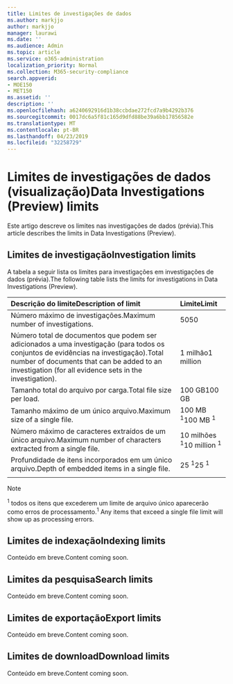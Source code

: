```yaml
---
title: Limites de investigações de dados
ms.author: markjjo
author: markjjo
manager: laurawi
ms.date: ''
ms.audience: Admin
ms.topic: article
ms.service: o365-administration
localization_priority: Normal
ms.collection: M365-security-compliance
search.appverid:
- MOE150
- MET150
ms.assetid: ''
description: ''
ms.openlocfilehash: a6240692916d1b38ccbdae272fcd7a9b4292b376
ms.sourcegitcommit: 0017dc6a5f81c165d9dfd88be39a6bb17856582e
ms.translationtype: MT
ms.contentlocale: pt-BR
ms.lasthandoff: 04/23/2019
ms.locfileid: "32258729"
---
```

# <a name="data-investigations-preview-limits"></a><span data-ttu-id="244ea-102">Limites de investigações de dados (visualização)</span><span class="sxs-lookup"><span data-stu-id="244ea-102">Data Investigations (Preview) limits</span></span>

<span data-ttu-id="244ea-103">Este artigo descreve os limites nas investigações de dados (prévia).</span><span class="sxs-lookup"><span data-stu-id="244ea-103">This article describes the limits in Data Investigations (Preview).</span></span>

## <a name="investigation-limits"></a><span data-ttu-id="244ea-104">Limites de investigação</span><span class="sxs-lookup"><span data-stu-id="244ea-104">Investigation limits</span></span>

<span data-ttu-id="244ea-105">A tabela a seguir lista os limites para investigações em investigações de dados (prévia).</span><span class="sxs-lookup"><span data-stu-id="244ea-105">The following table lists the limits for investigations in Data Investigations (Preview).</span></span> 
    
  |<span data-ttu-id="244ea-106">**Descrição do limite**</span><span class="sxs-lookup"><span data-stu-id="244ea-106">**Description of limit**</span></span>|<span data-ttu-id="244ea-107">**Limite**</span><span class="sxs-lookup"><span data-stu-id="244ea-107">**Limit**</span></span>|
  |:-----|:-----|
  |<span data-ttu-id="244ea-108">Número máximo de investigações.</span><span class="sxs-lookup"><span data-stu-id="244ea-108">Maximum number of investigations.</span></span>  <br/> |<span data-ttu-id="244ea-109">50</span><span class="sxs-lookup"><span data-stu-id="244ea-109">50</span></span>  <br/> |
  |<span data-ttu-id="244ea-110">Número total de documentos que podem ser adicionados a uma investigação (para todos os conjuntos de evidências na investigação).</span><span class="sxs-lookup"><span data-stu-id="244ea-110">Total number of documents that can be added to an investigation (for all evidence sets in the investigation).</span></span>  <br/> |<span data-ttu-id="244ea-111">1 milhão</span><span class="sxs-lookup"><span data-stu-id="244ea-111">1 million</span></span>  <br/> |
  |<span data-ttu-id="244ea-112">Tamanho total do arquivo por carga.</span><span class="sxs-lookup"><span data-stu-id="244ea-112">Total file size per load.</span></span>  <br/> |<span data-ttu-id="244ea-113">100 GB</span><span class="sxs-lookup"><span data-stu-id="244ea-113">100 GB</span></span>  <br/> |
  |<span data-ttu-id="244ea-114">Tamanho máximo de um único arquivo.</span><span class="sxs-lookup"><span data-stu-id="244ea-114">Maximum size of a single file.</span></span>   <br/> |<span data-ttu-id="244ea-115">100 MB <sup>1</sup></span><span class="sxs-lookup"><span data-stu-id="244ea-115">100 MB <sup>1</sup></span></span> <br/> |
  |<span data-ttu-id="244ea-116">Número máximo de caracteres extraídos de um único arquivo.</span><span class="sxs-lookup"><span data-stu-id="244ea-116">Maximum number of characters extracted from a single file.</span></span>  <br/> |<span data-ttu-id="244ea-117">10 milhões <sup>1</sup></span><span class="sxs-lookup"><span data-stu-id="244ea-117">10 million <sup>1</sup></span></span> <br/> |
  |<span data-ttu-id="244ea-118">Profundidade de itens incorporados em um único arquivo.</span><span class="sxs-lookup"><span data-stu-id="244ea-118">Depth of embedded items in a single file.</span></span>  <br/> |<span data-ttu-id="244ea-119">25 <sup>1</sup></span><span class="sxs-lookup"><span data-stu-id="244ea-119">25 <sup>1</sup></span></span> <br/> |
|||
> [!NOTE]
><span data-ttu-id="244ea-120"><sup>1</sup> todos os itens que excederem um limite de arquivo único aparecerão como erros de processamento.</span><span class="sxs-lookup"><span data-stu-id="244ea-120"><sup>1</sup>  Any items that exceed a single file limit will show up as processing errors.</span></span>

## <a name="indexing-limits"></a><span data-ttu-id="244ea-121">Limites de indexação</span><span class="sxs-lookup"><span data-stu-id="244ea-121">Indexing limits</span></span>

<span data-ttu-id="244ea-122">Conteúdo em breve.</span><span class="sxs-lookup"><span data-stu-id="244ea-122">Content coming soon.</span></span>

## <a name="search-limits"></a><span data-ttu-id="244ea-123">Limites da pesquisa</span><span class="sxs-lookup"><span data-stu-id="244ea-123">Search limits</span></span>

<span data-ttu-id="244ea-124">Conteúdo em breve.</span><span class="sxs-lookup"><span data-stu-id="244ea-124">Content coming soon.</span></span>

## <a name="export-limits"></a><span data-ttu-id="244ea-125">Limites de exportação</span><span class="sxs-lookup"><span data-stu-id="244ea-125">Export limits</span></span>

<span data-ttu-id="244ea-126">Conteúdo em breve.</span><span class="sxs-lookup"><span data-stu-id="244ea-126">Content coming soon.</span></span>

## <a name="download-limits"></a><span data-ttu-id="244ea-127">Limites de download</span><span class="sxs-lookup"><span data-stu-id="244ea-127">Download limits</span></span>

<span data-ttu-id="244ea-128">Conteúdo em breve.</span><span class="sxs-lookup"><span data-stu-id="244ea-128">Content coming soon.</span></span>

